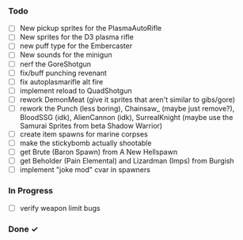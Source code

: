 ### Todo

- [ ] New pickup sprites for the PlasmaAutoRifle  
- [ ] New sprites for the D3 plasma rifle
- [ ] new puff type for the Embercaster
- [ ] New sounds for the minigun
- [ ] nerf the GoreShotgun
- [ ] fix/buff punching revenant  
- [ ] fix autoplasmarifle alt fire  
- [ ] implement reload to QuadShotgun  
- [ ] rework DemonMeat (give it sprites that aren't similar to gibs/gore)  
- [ ] rework the Punch (less boring), Chainsaw_ (maybe just remove?), BloodSSG (idk), AlienCannon (idk), SurrealKnight (maybe use the Samurai Sprites from beta Shadow Warrior)
- [ ] create item spawns for marine corpses  
- [ ] make the stickybomb actually shootable
- [ ] get Brute (Baron Spawn) from A New Hellspawn  
- [ ] get Beholder (Pain Elemental) and Lizardman (Imps) from Burgish
- [ ] implement "joke mod" cvar in spawners

### In Progress  
- [ ] verify weapon limit bugs

### Done ✓

